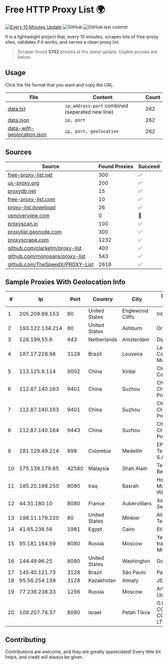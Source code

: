 
# Free HTTP Proxy List 🌍

[![Every 10 Minutes Update](https://github.com/mertguvencli/http-proxy-list/actions/workflows/main.yml/badge.svg?branch=main)](https://github.com/mertguvencli/http-proxy-list/actions/workflows/main.yml)
![GitHub](https://img.shields.io/github/license/mertguvencli/http-proxy-list)
![GitHub last commit](https://img.shields.io/github/last-commit/mertguvencli/http-proxy-list)

It is a lightweight project that, every 10 minutes, scrapes lots of free-proxy sites, validates if it works, and serves a clean proxy list.


> Scraper found **5742** proxies at the latest update. Usable proxies are below.

## Usage

Click the file format that you want and copy the URL.


|File|Content|Count|
|----|-------|-----|
|[data.txt](https://raw.githubusercontent.com/mertguvencli/http-proxy-list/main/proxy-list/data.txt)|`ip_address:port` combined (seperated new line)|262|
|[data.json](https://raw.githubusercontent.com/mertguvencli/http-proxy-list/main/proxy-list/data.json)|`ip, port`|262|
|[data-with-geolocation.json](https://raw.githubusercontent.com/mertguvencli/http-proxy-list/main/proxy-list/data-with-geolocation.json)|`ip, port, geolocation`|262|

## Sources

|Source|Found Proxies|Succeed|
|------|-------------|-------|
|[free-proxy-list.net](https://free-proxy-list.net)|300|✅|
|[us-proxy.org](https://www.us-proxy.org)|200|✅|
|[proxydb.net](http://proxydb.net)|15|✅|
|[free-proxy-list.com](https://free-proxy-list.com/?page=&port=&type%5B%5D=http&type%5B%5D=https&up_time=0&search=Search)|10|✅|
|[proxy-list.download](https://www.proxy-list.download/HTTP)|26|✅|
|[vpnoverview.com](https://vpnoverview.com/privacy/anonymous-browsing/free-proxy-servers)|0|🚫|
|[proxyscan.io](https://www.proxyscan.io)|100|✅|
|[proxylist.geonode.com](https://proxylist.geonode.com/api/proxy-list?limit=300&page=1&sort_by=lastChecked&sort_type=desc&protocols=http,https)|300|✅|
|[proxyscrape.com](https://api.proxyscrape.com/v2/?request=displayproxies&protocol=http&timeout=10000&country=all&ssl=all&anonymity=all)|1232|✅|
|[github.com/clarketm/proxy-list](https://raw.githubusercontent.com/clarketm/proxy-list/master/proxy-list-raw.txt)|400|✅|
|[github.com/monosans/proxy-list](https://raw.githubusercontent.com/monosans/proxy-list/main/proxies/http.txt)|543|✅|
|[github.com/TheSpeedX/PROXY-List](https://raw.githubusercontent.com/TheSpeedX/PROXY-List/master/http.txt)|2616|✅|


## Sample Proxies With Geolocation Info

|#|Ip|Port|Country|City|Internet Service Provider|
|-|--|----|-------|----|-------------------------|
|1|205.209.99.153|80|United States|Englewood Cliffs|Interserver, Inc|
|2|193.122.134.214|80|United States|Ashburn|Oracle Corporation|
|3|128.199.55.6|443|Netherlands|Amsterdam|DigitalOcean, LLC|
|4|187.17.228.98|3128|Brazil|Louveira|Lantec Comunicacao Multimidia Ltda|
|5|113.125.8.114|9002|China|Xintai|Cloud Computing Corporation|
|6|112.87.140.163|9401|China|Suzhou|China Unicom CHINA169 Jiangsu Province Network|
|7|112.87.140.163|9401|China|Suzhou|China Unicom CHINA169 Jiangsu Province Network|
|8|112.87.140.164|9443|China|Suzhou|China Unicom CHINA169 Jiangsu Province Network|
|9|181.129.49.214|999|Colombia|Medellín|EPM Telecomunicaciones S.A. E.S.P.|
|10|175.139.179.65|42580|Malaysia|Shah Alam|Telekom Malaysia Berhad|
|11|185.20.198.250|8080|Iraq|Basrah|Horizon Scope Mobile Telecom WLL|
|12|44.31.180.10|8080|France|Aubervilliers|Association Senaheberg|
|13|198.11.179.220|80|United States|Minkler|Alibaba (US) Technology Co., Ltd.|
|14|41.65.236.56|1981|Egypt|Cairo|Etisalat Misr|
|15|95.181.164.59|8080|Russia|Moscow|Yegor Andreevich trading as FLP Miglovets|
|16|144.49.96.25|8080|United States|Washington|Google LLC|
|17|145.40.121.73|3128|Brazil|São Paulo|Packet Host, Inc.|
|18|95.56.254.139|3128|Kazakhstan|Almaty|JSC Kazakhtelecom|
|19|77.236.238.33|1256|Russia|Moscow|ArtCommunications Ltd.|
|20|109.207.76.37|8080|Israel|Petah Tikva|O.M.C. COMPUTERS & COMMUNICATIONS LTD|



## Contributing

Contributions are welcome, and they are greatly appreciated! Every
little bit helps, and credit will always be given.

